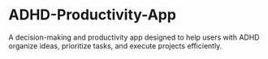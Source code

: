 # ADHD-Productivity-App
A decision-making and productivity app designed to help users with ADHD organize ideas, prioritize tasks, and execute projects efficiently.
